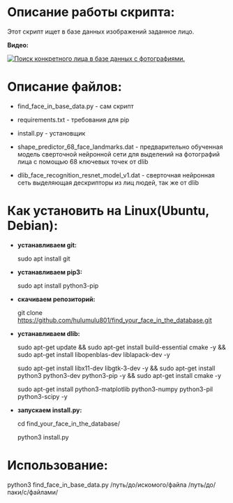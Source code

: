 # Описание работы скрипта:

Этот скрипт ищет в базе данных изображений заданное лицо.

**Видео:**

[![Поиск конкретного лица в базе данных с фотографиями.](https://img.youtube.com/vi/N4evIIOrjHw/0.jpg)](https://www.youtube.com/watch?v=N4evIIOrjHw)

# Описание файлов:
  
  - find_face_in_base_data.py - сам скрипт
  
  - requirements.txt - требования для pip
  
  - install.py - установщик
  
  - shape_predictor_68_face_landmarks.dat - предварительно обученная модель сверточной нейронной сети для выделений на фотографий лица с помощью 68 ключевых точек от dlib
  
  - dlib_face_recognition_resnet_model_v1.dat - сверточная нейронная сеть выделяющая дескрипторы из лиц людей, так же от dlib

# Как установить на Linux(Ubuntu, Debian):

  - **устанавливаем git:**
  
    sudo apt install git
    
  - **устанавливаем pip3:**
  
    sudo apt install python3-pip

  - **скачиваем репозиторий:**
    
    git clone https://github.com/hulumulu801/find_your_face_in_the_database.git

  - **устанавливаем dlib:**
  
    sudo apt-get update && sudo apt-get install build-essential cmake -y && sudo apt-get install libopenblas-dev liblapack-dev -y
    
    sudo apt-get install libx11-dev libgtk-3-dev -y && sudo apt-get install python3 python3-dev python3-pip -y && sudo apt-get install cmake -y
    
    sudo apt-get install python3-matplotlib python3-numpy python3-pil python3-scipy -y
    
  - **запускаем install.py:**
  
    cd find_your_face_in_the_database/
  
    python3 install.py
    
# Использование: 

  python3 find_face_in_base_data.py /путь/до/искомого/файла /путь/до/паки/с/файлами/
